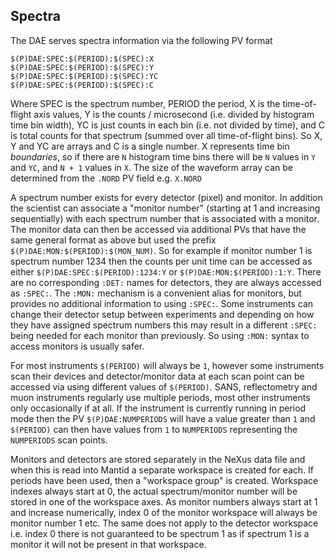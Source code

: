 ## Spectra

The DAE serves spectra information via the following PV format
```
$(P)DAE:SPEC:$(PERIOD):$(SPEC):X
$(P)DAE:SPEC:$(PERIOD):$(SPEC):Y
$(P)DAE:SPEC:$(PERIOD):$(SPEC):YC
$(P)DAE:SPEC:$(PERIOD):$(SPEC):C
```
Where SPEC is the spectrum number, PERIOD the period, X is the time-of-flight axis values, Y is the counts / microsecond (i.e. divided by histogram time bin width), YC is just counts in each bin (i.e. not divided by time), and C is total counts for that spectrum (summed over all time-of-flight bins). So X, Y and YC are arrays and C is a single number. X represents time bin _boundaries_, so if there are `N` histogram time bins there will be `N` values in `Y` and `YC`, and `N + 1` values in `X`. The size of the waveform array can be determined from the `.NORD` PV field e.g. `X.NORD` 

A spectrum number exists for every detector (pixel) and monitor. In addition the scientist can associate a "monitor number" (starting at 1 and increasing sequentially) with each spectrum number that is associated with a monitor. The monitor data can then be accessed via additional PVs that have the same general format as above but used the prefix `$(P)DAE:MON:$(PERIOD):$(MON_NUM)`. So for example if monitor number 1 is spectrum number 1234 then the counts per unit time can be accessed as either `$(P)DAE:SPEC:$(PERIOD):1234:Y` or `$(P)DAE:MON:$(PERIOD):1:Y`. There are no corresponding `:DET:` names for detectors, they are always accessed as `:SPEC:`. The `:MON:` mechanism is a convenient alias for monitors, but provides no additional information to using `:SPEC:`. Some instruments can change their detector setup between experiments and depending on how they have assigned spectrum numbers this may result in a different `:SPEC:` being needed for each monitor than previously. So using `:MON:` syntax to access monitors is usually safer.    

For most instruments `$(PERIOD)` will always be `1`, however some instruments scan their devices and detector/monitor data at each scan point can be accessed via using different values of `$(PERIOD)`. SANS, reflectometry and muon instruments regularly use multiple periods, most other instruments only occasionally if at all. If the instrument is currently running in period mode then the PV `$(P)DAE:NUMPERIODS` will have a value greater than `1` and `$(PERIOD)` can then have values from `1` to `NUMPERIODS` representing the `NUMPERIODS` scan points.

Monitors and detectors are stored separately in the NeXus data file and when this is read into Mantid a separate workspace is created for each. If periods have been used, then a "workspace group" is created. Workspace indexes always start at 0, the actual spectrum/monitor number will be stored in one of the workspace axes. As monitor numbers always start at 1 and increase numerically, index 0 of the monitor workspace will always be monitor number 1 etc. The same does not apply to the detector workspace i.e. index 0 there is not guaranteed to be spectrum 1 as if spectrum 1 is a monitor it will not be present in that workspace.   
